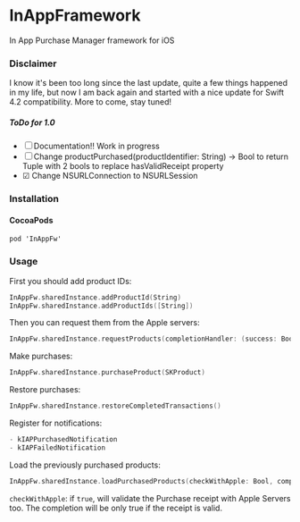 # InAppFramework
In App Purchase Manager framework for iOS

### Disclaimer
I know it's been too long since the last update, quite a few things happened in my life, but now I am back again and started with a nice update for Swift 4.2 compatibility. More to come, stay tuned!

##### ToDo for 1.0

- ☐ Documentation!! Work in progress
- ☐ Change productPurchased(productIdentifier: String) -> Bool to return Tuple with 2 bools to replace hasValidReceipt property
- ☑︎ Change NSURLConnection to NSURLSession

### Installation

#### CocoaPods

```
pod 'InAppFw'
```

### Usage

First you should add product IDs:
```swift
InAppFw.sharedInstance.addProductId(String)
InAppFw.sharedInstance.addProductIds([String])
```

Then you can request them from the Apple servers:
```swift
InAppFw.sharedInstance.requestProducts(completionHandler: (success: Bool, products: [SKProduct]?)
```

Make purchases:
```swift
InAppFw.sharedInstance.purchaseProduct(SKProduct)
```

Restore purchases:
```swift
InAppFw.sharedInstance.restoreCompletedTransactions()
```

Register for notifications:
```swift
- kIAPPurchasedNotification
- kIAPFailedNotification
```

Load the previously purchased products:
```swift
InAppFw.sharedInstance.loadPurchasedProducts(checkWithApple: Bool, completion: ((valid: Bool) -> Void)?)
```
```checkWithApple```: if ```true```, will validate the Purchase receipt with Apple Servers too. The completion will be only true if the receipt is valid.
